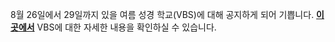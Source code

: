 8월 26일에서 29일까지 있을 여름 성경 학교(VBS)에 대해 공지하게 되어 기쁩니다. <b><a href="{{baseurl}}/vbs_2015">이곳에서</a></b> VBS에 대한 자세한 내용을 확인하실 수 있습니다.